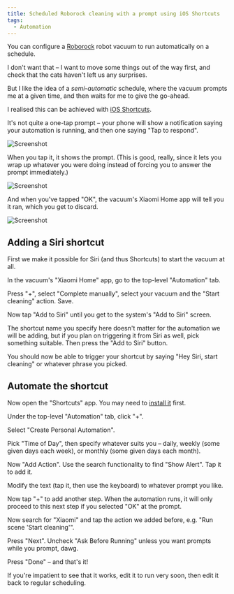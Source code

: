 ```yaml
---
title: Scheduled Roborock cleaning with a prompt using iOS Shortcuts
tags:
  - Automation
---
```


You can configure a [Roborock](http://roborock.com/) robot vacuum to run automatically on a schedule.

I don't want that – I want to move some things out of the way first, and check that the cats haven't left us any surprises.

But I like the idea of a *semi-automatic* schedule, where the vacuum prompts me at a given time, and then waits for me to give the go-ahead.

I realised this can be achieved with [iOS Shortcuts](https://support.apple.com/en-gb/guide/shortcuts).

It's not quite a one-tap prompt – your phone will show a notification saying your automation is running, and then one saying "Tap to respond".

![Screenshot](/images/content/2020-09-28/respond.png)

When you tap it, it shows the prompt. (This is good, really, since it lets you wrap up whatever you were doing instead of forcing you to answer the prompt immediately.)

![Screenshot](/images/content/2020-09-28/prompt.png)

And when you've tapped "OK", the vacuum's Xiaomi Home app will tell you it ran, which you get to discard.

![Screenshot](/images/content/2020-09-28/ran.png)

## Adding a Siri shortcut

First we make it possible for Siri (and thus Shortcuts) to start the vacuum at all.

In the vacuum's "Xiaomi Home" app, go to the top-level "Automation" tab.

Press "+", select "Complete manually", select your vacuum and the "Start cleaning" action. Save.

Now tap "Add to Siri" until you get to the system's "Add to Siri" screen.

The shortcut name you specify here doesn't matter for the automation we will be adding, but if you plan on triggering it from Siri as well, pick something suitable. Then press the "Add to Siri" button.

You should now be able to trigger your shortcut by saying "Hey Siri, start cleaning" or whatever phrase you picked.

## Automate the shortcut

Now open the "Shortcuts" app. You may need to [install it](https://apps.apple.com/app/shortcuts/id915249334) first.

Under the top-level "Automation" tab, click "+".

Select "Create Personal Automation".

Pick "Time of Day", then specify whatever suits you – daily, weekly (some given days each week), or monthly (some given days each month).

Now "Add Action". Use the search functionality to find "Show Alert". Tap it to add it.

Modify the text (tap it, then use the keyboard) to whatever prompt you like.

Now tap "+" to add another step. When the automation runs, it will only proceed to this next step if you selected "OK" at the prompt.

Now search for "Xiaomi" and tap the action we added before, e.g. "Run scene 'Start cleaning'".

Press "Next". Uncheck "Ask Before Running" unless you want prompts while you prompt, dawg.

Press "Done" – and that's it!

If you're impatient to see that it works, edit it to run very soon, then edit it back to regular scheduling.
